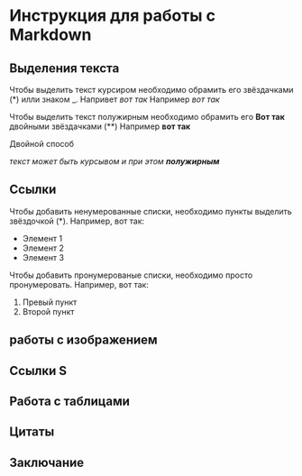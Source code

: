 # Инструкция для работы с Markdown 

## Выделения текста 

Чтобы выделить текст курсиром необходимо обрамить его звёздачками (*) илли знаком _. Напривет _вот так_ Например *вот так*

Чтобы выделить текст полужирным необходимо обрамить его __Вот так__ двойными звёздачками (**) Например **вот так**

Двойной способ 

_текст может быть курсывом и при этом **полужирным**_

## Ссылки

Чтобы добавить ненумерованные списки, необходимо пункты выделить звёздочкой (*). Например, вот так:
* Элемент 1
* Элемент 2
* Элемент 3

Чтобы добавить пронумерованые списки, необходимо просто пронумеровать. Например, вот так:
1. Превый пункт 
2. Второй пункт 

## работы с изображением 

## Ссылки S

## Работа с таблицами 

## Цитаты 

## Заключание 